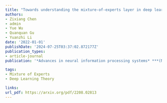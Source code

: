 ```yaml
---
title: "Towards understanding the mixture-of-experts layer in deep learning"
authors:
- Zixiang Chen
- admin
- Yue Wu
- Quanquan Gu
- Yuanzhi Li
date: '2022-01-01'
publishDate: '2024-07-25T03:37:02.872177Z'
publication_types:
- article-journal
publication: '*Advances in neural information processing systems* ***(NeurIPS)***'

tags:
- Mixture of Experts
- Deep Learning Theory

links:
url_pdf: https://arxiv.org/pdf/2208.02813
---
```

